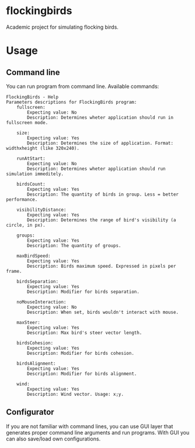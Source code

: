 # flockingbirds
Academic project for simulating flocking birds.

# Usage
## Command line
You can run program from command line. Available commands:
```
FlockingBirds - Help
Parameters descriptions for FlockingBirds program: 
	fullscreen:
		Expecting value: No
		Description: Determines wheter application should run in fullscreen mode.

	size:
		Expecting value: Yes
		Description: Determines the size of application. Format: widthxheight (like 320x240).

	runAtStart:
		Expecting value: No
		Description: Determines wheter application should run simulation immeditely.

	birdsCount:
		Expecting value: Yes
		Description: The quantity of birds in group. Less = better performance.

	visibilityDistance:
		Expecting value: Yes
		Description: Determines the range of bird's visibility (a circle, in px).

	groups:
		Expecting value: Yes
		Description: The quantity of groups.

	maxBirdSpeed:
		Expecting value: Yes
		Description: Birds maximum speed. Expressed in pixels per frame.

	birdsSeparation:
		Expecting value: Yes
		Description: Modifier for birds separation.

	noMouseInteraction:
		Expecting value: No
		Description: When set, birds wouldn't interact with mouse.

	maxSteer:
		Expecting value: Yes
		Description: Max bird's steer vector length.

	birdsCohesion:
		Expecting value: Yes
		Description: Modifier for birds cohesion.

	birdsAlignment:
		Expecting value: Yes
		Description: Modifier for birds alignment.

	wind:
		Expecting value: Yes
		Description: Wind vector. Usage: x;y.

```

## Configurator
If you are not familiar with command lines, you can use GUI layer that generates proper command line arguments and run programs. With GUI you can also save/load own configurations.
